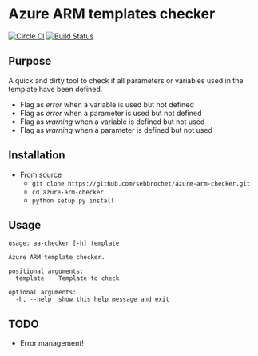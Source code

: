 # Azure ARM templates checker

[![Circle CI](https://circleci.com/gh/sebbrochet/azure-arm-checker.svg?style=svg)](https://circleci.com/gh/sebbrochet/azure-arm-checker)
[![Build Status](https://travis-ci.org/sebbrochet/azure-arm-checker.svg?branch=master)](https://travis-ci.org/sebbrochet/azure-arm-checker)

## Purpose
A quick and dirty tool to check if all parameters or variables used in the template have been defined.  

* Flag as *error* when a variable is used but not defined
* Flag as *error* when a parameter is used but not defined
* Flag as *warning* when a variable is defined but not used
* Flag as *warning* when a parameter is defined but not used

## Installation

* From source
  * `git clone https://github.com/sebbrochet/azure-arm-checker.git`
  * `cd azure-arm-checker`
  * `python setup.py install`

## Usage
```
usage: aa-checker [-h] template

Azure ARM template checker.

positional arguments:
  template    Template to check

optional arguments:
  -h, --help  show this help message and exit
```

## TODO
* Error management!
